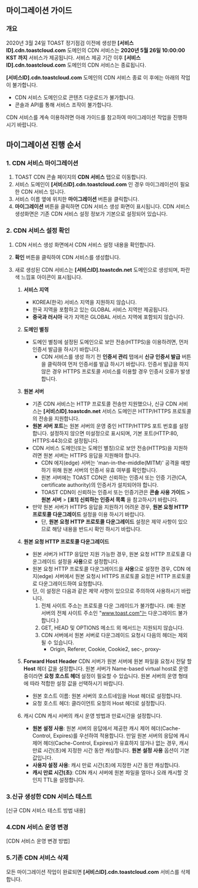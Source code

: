 ## 마이그레이션 가이드

### 개요 
2020년 3월 24일 TOAST 정기점검 이전에 생성한 **[서비스ID].cdn.toastcloud.com** 도메인의 CDN 서비스는 **2020년 5월 26일 10:00:00 KST 까지** 서비스가 제공됩니다.
서비스 제공 기간 이후 **[서비스ID].cdn.toastcloud.com** 도메인의 CDN 서비스는 종료됩니다. 

**[서비스ID].cdn.toastcloud.com** 도메인의 CDN 서비스 종료 이 후에는 아래의 작업이 불가합니다.
- CDN 서비스 도메인으로 콘텐츠 다운로드가 불가합니다.
- 콘솔과 API를 통해 서비스 조작이 불가합니다. 

CDN 서비스를 계속 이용하려면 아래 가이드를 참고하여 마이그레이션 작업을 진행하시기 바랍니다. 

## 마이그레이션 진행 순서

### 1. CDN 서비스 마이그레이션

1. TOAST CDN 콘솔 페이지의 **CDN 서비스** 탭으로 이동합니다. 
2. 서비스 도메인이 **[서비스ID].cdn.toastcloud.com** 인 경우 마이그레이션이 필요한 CDN 서비스 입니다.
3. 서비스 이름 옆에 위치한 **마이그레이션** 버튼을 클릭합니다. 
4. **마이그레이션** 버튼을 클릭하면 CDN 서비스 생성 화면이 표시됩니다. CDN 서비스 생성화면은 기존 CDN 서비스 설정 정보가 기본으로 설정되어 있습니다. 

### 2. CDN 서비스 설정 확인

1. CDN 서비스 생성 화면에서 CDN 서비스 설정 내용을 확인합니다.
2. **확인** 버튼을 클릭하여 CDN 서비스를 생성합니다. 
3. 새로 생성된 CDN 서비스는 **[서비스ID].toastcdn.net** 도메인으로 생성되며, 파란색 느낌표 아이콘이 표시됩니다.

    1. **서비스 지역** 
        - KOREA(한국) 서비스 지역을 지원하지 않습니다. 
        - 한국 지역을 포함하고 있는 GLOBAL 서비스 지역만 제공됩니다. 
        - **중국과 러시아** 국가 지역은 GLOBAL 서비스 지역에 포함되지 않습니다. 

    2. **도메인 별칭** 
        - 도메인 별칭에 설정된 도메인으로 보안 전송(HTTPS)을 이용하려면, 먼저 인증서 발급을 하시기 바랍니다.
            - CDN 서비스를 생성 하기 전 **인증서 관리** 탭에서 **신규 인증서 발급** 버튼을 클릭하여 먼저 인증서를 발급 하시기 바랍니다. 인증서 발급을 하지 않은 경우 HTTPS 프로토콜 서비스를 이용할 경우 인증서 오류가 발생합니다.
        
    3. **원본 서버**
        - 기존 CDN 서비스는 HTTP 프로토콜 전송만 지원했으나, 신규 CDN 서비스는 **[서비스ID].toastcdn.net** 서비스 도메인은 HTTP/HTTPS 프로토콜의 전송을 지원합니다.
        - **원본 서버 포트**는 원본 서버의 운영 중인 HTTP/HTTPS 포트 번호를 설정합니다. 설정하지 않으면 미설정으로 표시되며, 기본 포트(HTTP:80, HTTPS:443)으로 설정됩니다.
        - CDN 서비스 도메인(또는 도메인 별칭)으로 보안 전송(HTTPS)을 지원하려면 원본 서버는 HTTPS 응답을 지원해야 합니다.
            - CDN 에지(edge) 서버는 'man-in-the-middle(MITM)' 공격을 예방하기 위해 원본 서버의 인증서 유효 여부를 확인합니다. 
            - 원본 서버에는 TOAST CDN은 신뢰하는 인증서 또는 인증 기관(CA, certificate authority)의 인증서가 설치되어야 합니다.
            - TOAST CDN이 신뢰하는 인증서 또는 인증기관은 **콘솔 사용 가이드** > **원본 서버** > **[표1] 신뢰하는 인증서 목록** 을 참고하시기 바랍니다.
        - 만약 원본 서버가 HTTPS 응답을 지원하기 어려운 경우, **원본 요청 HTTP 프로토콜 다운그레이드** 설정을 이용 하시기 바랍니다. 
            - 단, **원본 요청 HTTP 프로토콜 다운그레이드** 설정은 제약 사항이 있으므로 해당 내용을 반드시 확인 하시기 바랍니다. 

    4. **원본 요청 HTTP 프로토콜 다운그레이드**
        - 원본 서버가 HTTP 응답만 지원 가능한 경우, 원본 요청 HTTP 프로토콜 다운그레이드 설정을 **사용**으로 설정합니다. 
        - 원본 요청 HTTP 프로토콜 다운그레이드을 **사용**으로 설정한 경우, CDN 에지(edge) 서버에서 원본 요청시 HTTPS 프로토콜 요청은 HTTP 프로토콜로 다운그레이드하여 요청합니다. 
        - 단, 이 설정은 다음과 같은 제약 사항이 있으므로 주의하여 사용하시기 바랍니다. 
            1. 전체 사이트 주소는 프로토콜 다운 그레이드가 불가합니다. (예: 원본 서버의 전체 사이트 주소인 "www.toast.com"는 다운그레이드 불가합니다.)
            2. GET, HEAD 및 OPTIONS 메소드 외 메서드는 지원되지 않습니다. 
            3. CDN 서버에서 원본 서버로 다운그레이드 요청시 다음의 헤더는 제외될 수 있습니다.
                - Origin, Referer, Cookie, Cookie2, sec-, proxy-

    5. **Forward Host Header** 
    CDN 서버가 원본 서버에 원본 파일을 요청시 전달 할 **Host** 헤더 값을 설정합니다. 
    원본 서버가 Name-based virtual host로 운영 중이라면 **요청 호스트 헤더** 설정이 필요할 수 있습니다. 원본 서버의 운영 형태에 따라 적합한 설정 값을 선택하시기 바랍니다.
        - 원본 호스트 이름: 원본 서버의 호스트네임을 Host 헤더로 설정합니다. 
        - 요청 호스트 헤더: 클라이언트 요청의 Host 헤더로 설정합니다.

    6. 캐시 
    CDN 캐시 서버의 캐시 운영 방법과 만료시간을 설정합니다. 
        - **원본 설정 사용**: 원본 서버의 응답에서 제공한 캐시 제어 헤더(Cache-Control, Expires)를 우선하여 적용합니다. 만일 원본 서버의 응답에 캐시 제어 헤더(Cache-Control, Expires)가 유효하지 않거나 없는 경우, 캐시 만료 시간(초)에 지정한 시간 동안 캐싱합니다.  **원본 설정 사용** 옵션이 기본값입니다.
        - **사용자 설정 사용**: 캐시 만료 시간(초)에 지정한 시간 동안 캐싱합니다. 
        - **캐시 만료 시간(초)**: CDN 캐시 서버에 원본 파일을 얼마나 오래 캐시할 것인지 TTL을 설정합니다.

### 3.신규 생성한 CDN 서비스 테스트
[신규 CDN 서비스 테스트 방법 내용]

### 4.CDN 서비스 운영 변경 
[CDN 서비스 운영 변경 방법]

### 5.기존 CDN 서비스 삭제 
모든 마이그레이션 작업이 완료되면 **[서비스ID].cdn.toastcloud.com** 서비스를 삭제합니다.